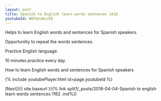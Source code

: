 ```yaml
---
layout: post
title: Spanish to English learn words sentences 1416 
youtubeId: WOTehsWcu58
---
```

 
 
Helps to learn English words and sentences for Spanish speakers.

Opportunitiy to repeat the words sentences. 

Practice English language. 
 
10 minutes practice every day. 
 
How to learn English words and sentences for Spanish speakers 
 
{% include youtubePlayer.html id=page.youtubeId %}
 
 
[Next]({{ site.baseurl }}{% link  split1/_posts/2018-04-04-Spanish to english learn words sentences 1162 .md%})
 
